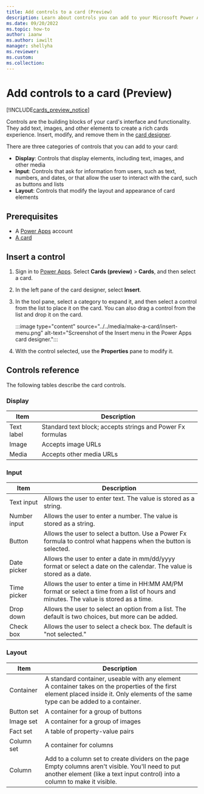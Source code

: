 ```yaml
---
title: Add controls to a card (Preview)
description: Learn about controls you can add to your Microsoft Power Apps cards.
ms.date: 09/20/2022
ms.topic: how-to
author: iaanw
ms.author: iawilt
manager: shellyha
ms.reviewer: 
ms.custom: 
ms.collection: 
---
```


# Add controls to a card (Preview)

[!INCLUDE[cards_preview_notice](../../includes/preview-include.md)]

Controls are the building blocks of your card's interface and functionality. They add text, images, and other elements to create a rich cards experience. Insert, modify, and remove them in the [card designer](../designer-overview.md).

There are three categories of controls that you can add to your card:

- **Display**: Controls that display elements, including text, images, and other media
- **Input**: Controls that ask for information from users, such as text, numbers, and dates, or that allow the user to interact with the card, such as buttons and lists
- **Layout**: Controls that modify the layout and appearance of card elements

## Prerequisites

- A [Power Apps](https://powerapps.microsoft.com/) account
- [A card](../../tutorials/hello-world-card.md)

## Insert a control

1. Sign in to [Power Apps](https://powerapps.microsoft.com/). Select **Cards (preview)** > **Cards**, and then select a card.

1. In the left pane of the card designer, select **Insert**.

1. In the tool pane, select a category to expand it, and then select a control from the list to place it on the card. You can also drag a control from the list and drop it on the card.

   :::image type="content" source="../../media/make-a-card/insert-menu.png" alt-text="Screenshot of the Insert menu in the Power Apps card designer.":::

1. With the control selected, use the **Properties** pane to modify it.

## Controls reference

The following tables describe the card controls.

### Display

| Item | Description |
| --- | --- |
| Text label | Standard text block; accepts strings and Power Fx formulas |
| Image | Accepts image URLs |
| Media | Accepts other media URLs |

### Input

| Item | Description |
| --- | --- |
| Text input | Allows the user to enter text. The value is stored as a string. |
| Number input | Allows the user to enter a number. The value is stored as a string. |
| Button | Allows the user to select a button. Use a Power Fx formula to control what happens when the button is selected. |
| Date picker | Allows the user to enter a date in mm/dd/yyyy format or select a date on the calendar. The value is stored as a date. |
| Time picker | Allows the user to enter a time in HH:MM AM/PM format or select a time from a list of hours and minutes. The value is stored as a time. |
| Drop down | Allows the user to select an option from a list. The default is two choices, but more can be added. |
| Check box | Allows the user to select a check box. The default is "not selected." |

### Layout

| Item | Description |
| --- | --- |
| Container | A standard container, useable with any element<br>A container takes on the properties of the first element placed inside it. Only elements of the same type can be added to a container. |
| Button set | A container for a group of buttons |
| Image set | A container for a group of images |
| Fact set | A table of property-value pairs |
| Column set | A container for columns |
| Column  | Add to a column set to create dividers on the page<br>Empty columns aren't visible. You'll need to put another element (like a text input control) into a column to make it visible. |

